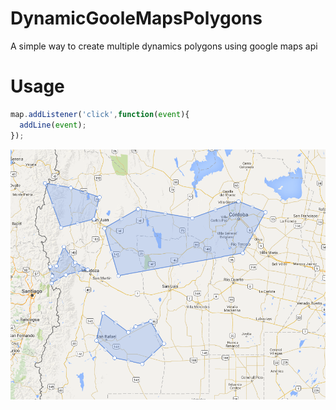 # DynamicGooleMapsPolygons
A simple way to create multiple dynamics polygons using google maps api

# Usage
```javascript
map.addListener('click',function(event){
  addLine(event);
});
```

![alt tag](https://raw.githubusercontent.com/gfuentes87/DynamicGooleMapsPolygons/master/example/polygon.png)
